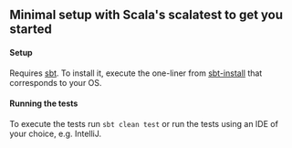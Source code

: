 ## Minimal setup with Scala's scalatest to get you started


#### Setup

Requires [sbt]. To install it, execute the one-liner from [sbt-install] that
corresponds to your OS.


#### Running the tests

To execute the tests run `sbt clean test` or run the tests using an IDE of
your choice, e.g. IntelliJ.


[sbt]: http://www.scala-sbt.org/
[sbt-install]: http://www.scala-sbt.org/download.html
